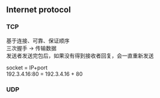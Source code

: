 ## Internet protocol
### TCP
基于连接、可靠、保证顺序  
三次握手 → 传输数据  
发送者发送完包后，如果没有得到接收者回复，会一直重新发送  

socket = IP+port  
192.3.4.16:80 = 192.3.4.16 + 80  

### UDP

